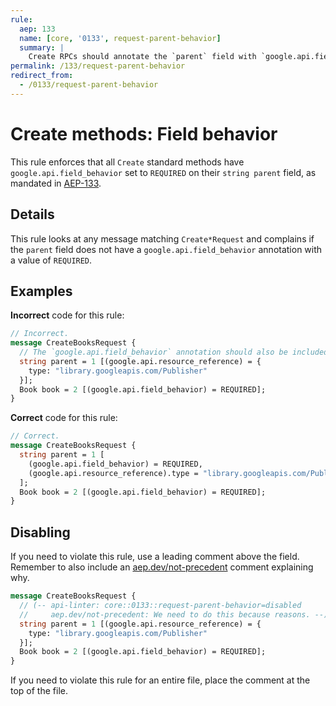 ```yaml
---
rule:
  aep: 133
  name: [core, '0133', request-parent-behavior]
  summary: |
    Create RPCs should annotate the `parent` field with `google.api.field_behavior`.
permalink: /133/request-parent-behavior
redirect_from:
  - /0133/request-parent-behavior
---
```


# Create methods: Field behavior

This rule enforces that all `Create` standard methods have
`google.api.field_behavior` set to `REQUIRED` on their `string parent` field,
as mandated in [AEP-133][].

## Details

This rule looks at any message matching `Create*Request` and complains if the
`parent` field does not have a `google.api.field_behavior` annotation with a
value of `REQUIRED`.

## Examples

**Incorrect** code for this rule:

```proto
// Incorrect.
message CreateBooksRequest {
  // The `google.api.field_behavior` annotation should also be included.
  string parent = 1 [(google.api.resource_reference) = {
    type: "library.googleapis.com/Publisher"
  }];
  Book book = 2 [(google.api.field_behavior) = REQUIRED];
}
```

**Correct** code for this rule:

```proto
// Correct.
message CreateBooksRequest {
  string parent = 1 [
    (google.api.field_behavior) = REQUIRED,
    (google.api.resource_reference).type = "library.googleapis.com/Publisher"
  ];
  Book book = 2 [(google.api.field_behavior) = REQUIRED];
}
```

## Disabling

If you need to violate this rule, use a leading comment above the field.
Remember to also include an [aep.dev/not-precedent][] comment explaining why.

```proto
message CreateBooksRequest {
  // (-- api-linter: core::0133::request-parent-behavior=disabled
  //     aep.dev/not-precedent: We need to do this because reasons. --)
  string parent = 1 [(google.api.resource_reference) = {
    type: "library.googleapis.com/Publisher"
  }];
  Book book = 2 [(google.api.field_behavior) = REQUIRED];
}
```

If you need to violate this rule for an entire file, place the comment at the
top of the file.

[aep-133]: https://aep.dev/133
[aep.dev/not-precedent]: https://aep.dev/not-precedent
